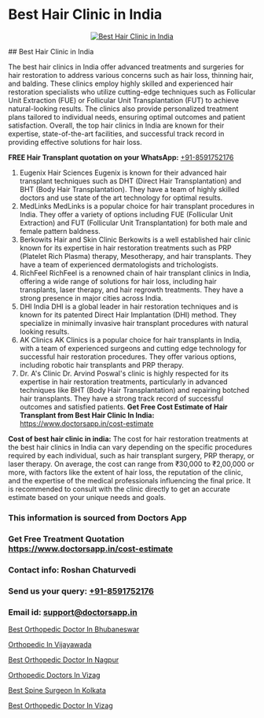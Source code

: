 # Best Hair Clinic in India

<p align="center">
  <a href="https://doctorsapp.co.in/treatment/hair-transplant">
    <img src="https://doctorsapp.co.in/uploads/treatment_image/transplant.jpg" alt="Best Hair Clinic in India">
  </a>
</p>
## Best Hair Clinic in India

The best hair clinics in India offer advanced treatments and surgeries for hair restoration to address various concerns such as hair loss, thinning hair, and balding. These clinics employ highly skilled and experienced hair restoration specialists who utilize cutting-edge techniques such as Follicular Unit Extraction (FUE) or Follicular Unit Transplantation (FUT) to achieve natural-looking results. The clinics also provide personalized treatment plans tailored to individual needs, ensuring optimal outcomes and patient satisfaction. Overall, the top hair clinics in India are known for their expertise, state-of-the-art facilities, and successful track record in providing effective solutions for hair loss.

**FREE Hair Transplant quotation on your WhatsApp:**  [+91-8591752176](https://api.whatsapp.com/send?phone=8591752176)

1) Eugenix Hair Sciences   Eugenix is known for their advanced hair transplant techniques such as DHT (Direct Hair Transplantation) and BHT (Body Hair Transplantation). They have a team of highly skilled doctors and use state of the art technology for optimal results.
2) MedLinks   MedLinks is a popular choice for hair transplant procedures in India. They offer a variety of options including FUE (Follicular Unit Extraction) and FUT (Follicular Unit Transplantation) for both male and female pattern baldness.
3) Berkowits Hair and Skin Clinic   Berkowits is a well established hair clinic known for its expertise in hair restoration treatments such as PRP (Platelet Rich Plasma) therapy, Mesotherapy, and hair transplants. They have a team of experienced dermatologists and trichologists.
4) RichFeel   RichFeel is a renowned chain of hair transplant clinics in India, offering a wide range of solutions for hair loss, including hair transplants, laser therapy, and hair regrowth treatments. They have a strong presence in major cities across India.
5) DHI India   DHI is a global leader in hair restoration techniques and is known for its patented Direct Hair Implantation (DHI) method. They specialize in minimally invasive hair transplant procedures with natural looking results.
6) AK Clinics   AK Clinics is a popular choice for hair transplants in India, with a team of experienced surgeons and cutting edge technology for successful hair restoration procedures. They offer various options, including robotic hair transplants and PRP therapy.
7) Dr. A's Clinic   Dr. Arvind Poswal's clinic is highly respected for its expertise in hair restoration treatments, particularly in advanced techniques like BHT (Body Hair Transplantation) and repairing botched hair transplants. They have a strong track record of successful outcomes and satisfied patients.
**Get Free Cost Estimate of Hair Transplant from Best Hair Clinic In India:** https://www.doctorsapp.in/cost-estimate

**Cost of best hair clinic in india:**
The cost for hair restoration treatments at the best hair clinics in India can vary depending on the specific procedures required by each individual, such as hair transplant surgery, PRP therapy, or laser therapy. On average, the cost can range from ₹30,000 to ₹2,00,000 or more, with factors like the extent of hair loss, the reputation of the clinic, and the expertise of the medical professionals influencing the final price. It is recommended to consult with the clinic directly to get an accurate estimate based on your unique needs and goals.

### This information is sourced from Doctors App 
### Get Free Treatment Quotation https://www.doctorsapp.in/cost-estimate
### Contact info: Roshan Chaturvedi 
### Send us your query: [+91-8591752176](https://api.whatsapp.com/send?phone=8591752176) 
### Email id: support@doctorsapp.in

[Best Orthopedic Doctor In Bhubaneswar](https://www.linkedin.com/pulse/best-orthopedic-doctor-bhubaneswar-knee-replacement-treatment-l2vxe?trackingId=yh%2BKFhpQ4j1cqVV5cBypXA%3D%3D&lipi=urn%3Ali%3Apage%3Ad_flagship3_company_admin%3B%2FMzkEXxJRqGf2zEVBOlEsA%3D%3D)

[Orthopedic In Vijayawada](https://www.linkedin.com/pulse/orthopedic-vijayawada-doctorsapp-chittagong-ty6ee?trackingId=cbLDhgSAORJ05BdXblE8FA%3D%3D&lipi=urn%3Ali%3Apage%3Ad_flagship3_company_admin%3BUjs5mcUZR9ewYOKOFkpg2w%3D%3D)

[Best Orthopedic Doctor In Nagpur](https://medium.com/@vimalrana22/best-orthopedic-doctor-in-nagpur-828a7e80d2f9)

[Orthopedic Doctors In Vizag](https://medium.com/@devenderrathi97/orthopedic-doctors-in-vizag-adb052b9b3ad)

[Best Spine Surgeon In Kolkata](https://doctors-apps.github.io/doctorsapp/best-spine-surgeon-in-kolkata)

[Best Orthopedic Doctor In Vizag](https://doctors-apps.github.io/doctorsapp/best-orthopedic-doctor-in-vizag)

